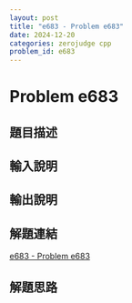 ```yaml
---
layout: post
title: "e683 - Problem e683"
date: 2024-12-20
categories: zerojudge cpp
problem_id: e683
---
```


# Problem e683

## 題目描述



## 輸入說明



## 輸出說明



## 解題連結

[e683 - Problem e683](https://zerojudge.tw/ShowProblem?problemid=e683)

## 解題思路

